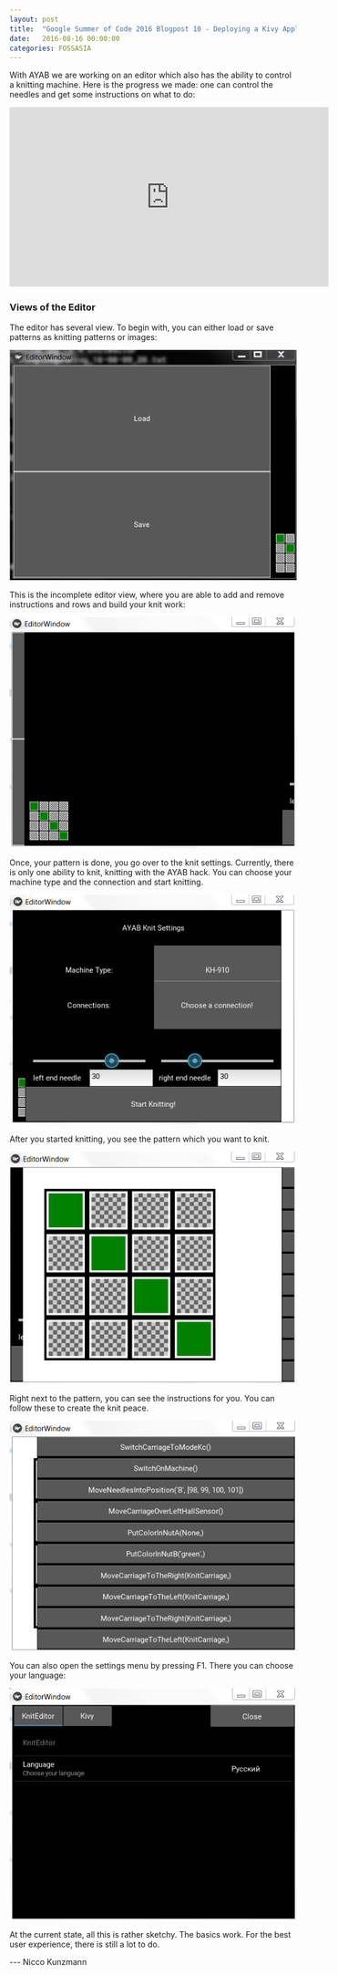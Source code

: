 ```yaml
---
layout: post
title:  "Google Summer of Code 2016 Blogpost 10 - Deploying a Kivy Application with PyInstaller for Mac OSX with Travis CI to Github"
date:   2016-08-16 00:00:00
categories: FOSSASIA
---
```


With AYAB we are working on an editor which also has the ability to control a knitting machine. Here is the progress we made: one can control the needles and get some instructions on what to do:

<iframe width="560" height="315" src="https://www.youtube.com/embed/38JN2JdNnMY" frameborder="0" allowfullscreen></iframe>

### Views of the Editor

The editor has several view. To begin with, you can either load or save patterns as knitting patterns or images:

<img src="/assets/posts/1.png">

This is the incomplete editor view, where you are able to add and remove instructions and rows and build your knit work:

<img src="/assets/posts/2.png">

Once, your pattern is done, you go over to the knit settings. Currently, there is only one ability to knit, knitting with the AYAB hack. You can choose your machine type and the connection and start knitting.

<img src="/assets/posts/3.png">

After you started knitting, you see the pattern which you want to knit.

<img src="/assets/posts/4.png">

Right next to the pattern, you can see the instructions for you. You can follow these to create the knit peace.

<img src="/assets/posts/5.png">

You can also open the settings menu by pressing F1. There you can choose your language:

<img src="/assets/posts/6.png">

At the current state, all this is rather sketchy. The basics work. For the best user experience, there is still a lot to do.


--- Nicco Kunzmann